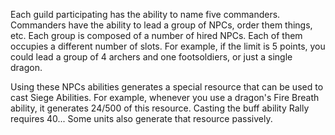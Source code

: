 Each guild participating has the ability to name five commanders. Commanders have the ability to lead a group of NPCs, order them things, etc.
Each group is composed of a number of hired NPCs. Each of them occupies a different number of slots. For example, if the limit is 5 points, you could lead a group of 4 archers and one footsoldiers, or just a single dragon.

Using these NPCs abilities generates a special resource that can be used to cast Siege Abilities. For example, whenever you use a dragon's Fire Breath ability, it generates 24/500 of this resource. Casting the buff ability Rally requires 40...
Some units also generate that resource passively.